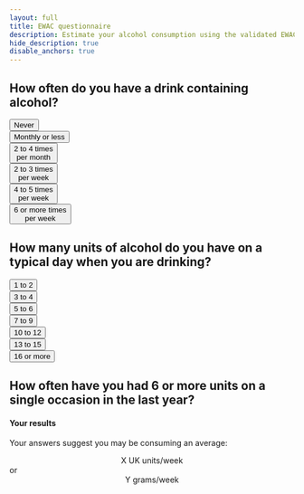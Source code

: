 ```yaml
---
layout: full
title: EWAC questionnaire
description: Estimate your alcohol consumption using the validated EWAC tool
hide_description: true
disable_anchors: true
---
```



## How often do you have a drink containing alcohol?

<div id="audit1" class="btn-toolbar" role="toolbar" aria-label="AUDIT-1">
  <div class="btn-group mr-2" role="group" aria-label="Never">
    <button type="button" class="btn btn-secondary">Never</button>
  </div>
  <div class="btn-group mr-2" role="group" aria-label="Monthly">
    <button type="button" class="btn btn-secondary">Monthly or less</button>
  </div>
  <div class="btn-group mr-2" role="group" aria-label="2-4 per month">
    <button type="button" class="btn btn-secondary">2 to 4 times<br>per month</button>
  </div>  
  <div class="btn-group mr-2" role="group" aria-label="2-3 per week">
    <button type="button" class="btn btn-secondary">2 to 3 times<br>per week</button>
  </div>  
  <div class="btn-group mr-2" role="group" aria-label="4-5 per week">
    <button type="button" class="btn btn-secondary">4 to 5 times<br>per week</button>
  </div>  
  <div class="btn-group mr-2" role="group" aria-label="6+ per week">
    <button type="button" class="btn btn-secondary">6 or more times<br>per week</button>
  </div>
</div>

## How many units of alcohol do you have on a typical day when you are drinking?

<div id="audit2" class="btn-toolbar" role="toolbar" aria-label="AUDIT-2">
  <div class="btn-group mr-2" role="group">
    <button type="button" class="btn btn-secondary">1 to 2</button>
  </div>
  <div class="btn-group mr-2" role="group">
    <button type="button" class="btn btn-secondary">3 to 4</button>
  </div>
  <div class="btn-group mr-2" role="group">
    <button type="button" class="btn btn-secondary">5 to 6</button>
  </div>  
  <div class="btn-group mr-2" role="group">
    <button type="button" class="btn btn-secondary">7 to 9</button>
  </div>  
  <div class="btn-group mr-2" role="group">
    <button type="button" class="btn btn-secondary">10 to 12</button>
  </div>
  <div class="btn-group mr-2" role="group">
    <button type="button" class="btn btn-secondary">13 to 15</button>
  </div>
  <div class="btn-group mr-2" role="group">
    <button type="button" class="btn btn-secondary">16 or more</button>
  </div>
</div>

## How often have you had 6 or more units on a single occasion in the last year?




<div id="ewac-results-box" class="bd-callout bd-callout-info">
<h4 id="results-header">Your results</h4>
<p>Your answers suggest you may be consuming an average:</p>
<div id="ewac-results" class="d-flex">
<div class="p-2 flex-grow-1" align="center">X UK units/week</div>
<div class="align-bottom"> or </div>
<div class="p-2 flex-grow-1" align="center">Y grams/week</div>
</div>
</div>

